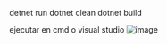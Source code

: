 detnet run
dotnet clean
dotnet build

ejecutar en cmd o visual studio
![image](https://github.com/nvnmm/Dragon/assets/136653598/9056ffd8-c74d-4507-8860-de940eb1632d)

